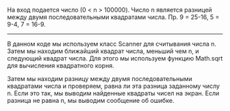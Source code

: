 На вход подается число (0 < n > 100000). Число n является разницей между двумя последовательными квадратами числа. Пр. 9 = 25-16, 5 = 9-4, 7 = 16-9.

---

В данном коде мы используем класс Scanner для считывания числа n. Затем мы находим ближайший квадрат числа, меньший чем n, и следующий квадрат числа. Для этого мы используем функцию Math.sqrt для вычисления квадратного корня.

Затем мы находим разницу между двумя последовательными квадратами числа и проверяем, равна ли эта разница заданному числу n. Если это так, мы выводим найденные квадраты чисел на экран. Если разница не равна n, мы выводим сообщение об ошибке.